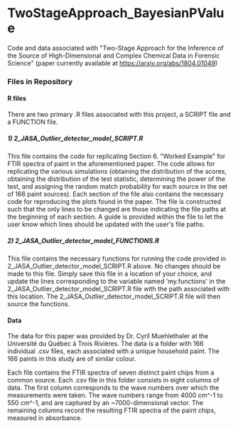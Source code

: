 # TwoStageApproach_BayesianPValue
Code and data associated with "Two-Stage Approach for the Inference of the Source of High-Dimensional and Complex Chemical Data in Forensic Science" (paper currently available at https://arxiv.org/abs/1804.01049)

### Files in Repository
#### R files 
There are two primary .R files associated with this project, a SCRIPT file and a FUNCTION file. 
##### 1) 2_JASA_Outlier_detector_model_SCRIPT.R
This file contains the code for replicating Section 6. "Worked Example" for FTIR spectra of paint in the aforementioned paper. The code allows for replicating the various simulations (obtaining the distribution of the scores, obtaining the distribution of the test statistic, determining the power of the test, and assigning the random match probability for each source in the set of 166 paint sources). Each section of the file also contains the necessary code for reproducing the plots found in the paper. The file is constructed such that the only lines to be changed are those indicating the file paths at the beginning of each section. A guide is provided within the file to let the user know which lines should be updated with the user's file paths. 

##### 2) 2_JASA_Outlier_detector_model_FUNCTIONS.R
This file contains the necessary functions for running the code provided in 2_JASA_Outlier_detector_model_SCRIPT.R above. No changes should be made to this file. Simply save this file in a location of your choice, and update the lines corresponding to the variable named 'my.functions' in the 2_JASA_Outlier_detector_model_SCRIPT.R file with the path associated with this location. The 2_JASA_Outlier_detector_model_SCRIPT.R file will then source the functions.

#### Data 
The data for this paper was provided by Dr. Cyril Muehlethaler at the Université du Québec à Trois Rivières. The data is a folder with 166 individual .csv files, each associated with a unique household paint. The 166 paints in this study are of similar colour. 

Each file contains the FTIR spectra of seven distinct paint chips from a common source. Each .csv file in this folder consists in eight columns of data. The first column corresponds to the wave numbers over which the measurements were taken. The wave numbers range from 4000 cm^-1 to 550 cm^-1, and are captured by an ~7000-dimensional vector. The remaining columns record the resulting FTIR spectra of the paint chips, measured in absorbance.
